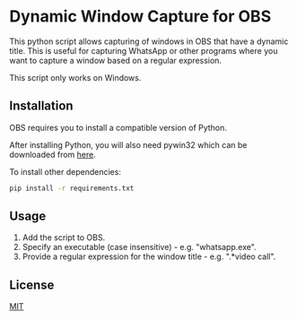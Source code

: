 # Dynamic Window Capture for OBS

This python script allows capturing of windows in OBS that have a dynamic title. This is useful for capturing WhatsApp or other programs where you want to capture a window based on a regular expression.

This script only works on Windows.

## Installation

OBS requires you to install a compatible version of Python.

After installing Python, you will also need pywin32 which can be downloaded from [here](https://github.com/mhammond/pywin32/releases).

To install other dependencies:
```bash
pip install -r requirements.txt
```

## Usage

1. Add the script to OBS.
2. Specify an executable (case insensitive) - e.g. "whatsapp.exe".
3. Provide a regular expression for the window title - e.g. ".*video call".

## License
[MIT](https://choosealicense.com/licenses/mit/)